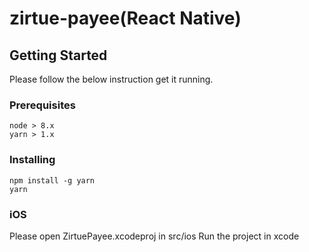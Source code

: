 # zirtue-payee(React Native)

## Getting Started

Please follow the below instruction get it running.

### Prerequisites

```
node > 8.x
yarn > 1.x
```

### Installing

```
npm install -g yarn
yarn
```

### iOS

Please open ZirtuePayee.xcodeproj in src/ios
Run the project in xcode
